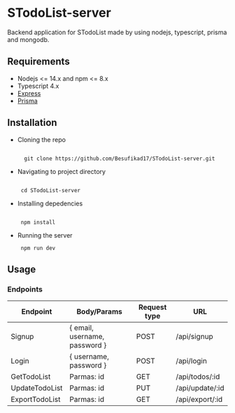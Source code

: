 # STodoList-server

<p>Backend application for STodoList made by using nodejs, typescript, prisma and mongodb.</p>

## Requirements

- Nodejs <= 14.x and npm <= 8.x
- Typescript 4.x
- [Express](https://expressjs.com/) 
- [Prisma](https://www.prisma.io/)

## Installation

- Cloning the repo
  
  ```console
   
    git clone https://github.com/Besufikad17/STodoList-server.git

   ```
- Navigating to project directory

    ```console

     cd STodoList-server
    ```
- Installing depedencies

    ```console

     npm install
    ```
- Running the server
   
   ```console
    npm run dev
   ```

## Usage

### Endpoints

| Endpoint       | Body/Params                    | Request type | URL             |
|----------------|--------------------------------|--------------|-----------------|
| Signup         | { email, username, password }  | POST         | /api/signup     |
| Login          | { username, password }         | POST         | /api/login      |
| GetTodoList    | Parmas: id <string>            | GET          | /api/todos/:id  |
| UpdateTodoList | Parmas: id <string>            | PUT          | /api/update/:id |
| ExportTodoList | Parmas: id <string>            | GET          | /api/export/:id |
